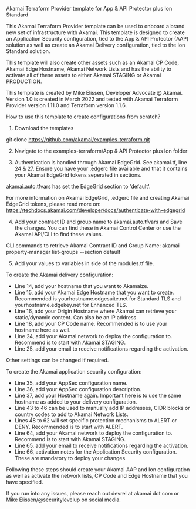 Akamai Terraform Provider template for App & API Protector plus Ion Standard

This Akamai Terraform Provider template can be used to onboard a brand new set of infrastructure with Akamai. This template is designed to create an Application Security configuration, tied to the App & API Protector (AAP) solution as well as create an Akamai Delivery configuration, tied to the Ion Standard solution.

This template will also create other assets such as an Akamai CP Code, Akamai Edge Hostname, Akamai Network Lists and has the ability to activate all of these assets to either Akamai STAGING or Akamai PRODUCTION.

This template is created by Mike Elissen, Developer Advocate @ Akamai.
Version 1.0 is created in March 2022 and tested with Akamai Terraform Provider version 1.11.0 and Terraform version 1.1.6.

How to use this template to create configurations from scratch?

1) Download the templates

git clone https://github.com/akamai/examples-terraform.git

2) Navigate to the examples-terraform/App & API Protector plus Ion folder

3) Authentication is handled through Akamai EdgeGrid. See akamai.tf, line 24 & 27. Ensure you have your .edgerc file available and that it contains your Akamai EdgeGrid tokens seperated in sections.

akamai.auto.tfvars has set the EdgeGrid section to 'default'.

For more information on Akamai EdgeGrid, .edgerc file and creating Akamai EdgeGrid tokens, please read more on: https://techdocs.akamai.com/developer/docs/authenticate-with-edgegrid

4) Add your contract ID and group name to akamai.auto.tfvars and Save the changes. You can find these in Akamai Control Center or use the Akamai API/CLI to find these values. 

CLI commands to retrieve Akamai Contract ID and Group Name:
akamai property-manager list-groups --section default

5) Add your values to variables in side of the modules.tf file.

To create the Akamai delivery configuration:
- Line 14, add your hostname that you want to Akamaize.
- Line 15, add your Akamai Edge Hostname that you want to create. Recommended is yourhostname.edgesuite.net for Standard TLS and yourhostname.edgekey.net for Enhanced TLS.
- Line 16, add your Origin Hostname where Akamai can retrieve your static/dynamic content. Can also be an IP address.
- Line 18, add your CP Code name. Recommended is to use your hostname here as well.
- Line 24, add your Akamai network to deploy the configuration to. Recommend is to start with Akamai STAGING.
- Line 25, add your email to receive notifications regarding the activation.

Other settings can be changed if required.

To create the Akamai application security configuration:
- Line 35, add your AppSec configuration name.
- Line 36, add your AppSec configuration description.
- Line 37, add your Hostname again. Important here is to use the same hostname as added to your delivery configuration.
- Line 43 to 46 can be used to manually add IP addresses, CIDR blocks or country codes to add to Akamai Network Lists.
- Lines 48 to 62 will set specific protection mechanisms to ALERT or DENY. Recommended is to start with ALERT.
- Line 64, add your Akamai network to deploy the configuration to. Recommend is to start with Akamai STAGING.
- Line 65, add your email to receive notifications regarding the activation.
- Line 66, activation notes for the Application Security configuration. These are mandatory to deploy your changes.

Following these steps should create your Akamai AAP and Ion configuration as well as activate the network lists, CP Code and Edge Hostname that you have specified.

If you run into any issues, please reach out devrel at akamai dot com or Mike Elissen/@securitylevelup on social media.


